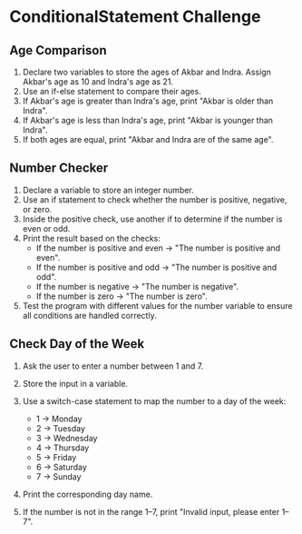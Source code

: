 # ConditionalStatement Challenge

## Age Comparison

1. Declare two variables to store the ages of Akbar and Indra. Assign Akbar's age as 10 and Indra's age as 21.
2. Use an if-else statement to compare their ages.
3. If Akbar's age is greater than Indra's age, print "Akbar is older than Indra".
4. If Akbar's age is less than Indra's age, print "Akbar is younger than Indra".
5. If both ages are equal, print "Akbar and Indra are of the same age".

## Number Checker

1. Declare a variable to store an integer number.
2. Use an if statement to check whether the number is positive, negative, or zero.
3. Inside the positive check, use another if to determine if the number is even or odd.
4. Print the result based on the checks:
   - If the number is positive and even → "The number is positive and even".
   - If the number is positive and odd → "The number is positive and odd".
   - If the number is negative → "The number is negative".
   - If the number is zero → "The number is zero".
5. Test the program with different values for the number variable to ensure all conditions are handled correctly.

## Check Day of the Week

1. Ask the user to enter a number between 1 and 7.
2. Store the input in a variable.
3. Use a switch-case statement to map the number to a day of the week:

   - 1 → Monday
   - 2 → Tuesday
   - 3 → Wednesday
   - 4 → Thursday
   - 5 → Friday
   - 6 → Saturday
   - 7 → Sunday

4. Print the corresponding day name.
5. If the number is not in the range 1–7, print "Invalid input, please enter 1–7".
